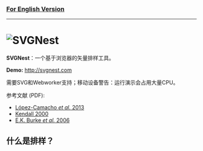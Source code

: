 ### [For English Version](https://github.com/xiaoqiangjun/Deepnest/blob/master/main/readme.md)  
---
# ![SVGNest](http://svgnest.com/github/logo2.png)  

**SVGNest**：一个基于浏览器的矢量排样工具。  

**Demo:** http://svgnest.com  

需要SVG和Webworker支持；移动设备警告：运行演示会占用大量CPU。  

参考文献 (PDF):
- [López-Camacho *et al.* 2013](http://www.cs.stir.ac.uk/~goc/papers/EffectiveHueristic2DAOR2013.pdf)
- [Kendall 2000](http://www.graham-kendall.com/papers/k2001.pdf)
- [E.K. Burke *et al.* 2006](http://citeseerx.ist.psu.edu/viewdoc/download?doi=10.1.1.440.379&rep=rep1&type=pdf)  

## 什么是排样？
